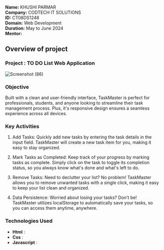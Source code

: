 **Name:** KHUSHI PARMAR         
**Company:** CODTECH IT SOLUTIONS               
**ID:**  CT08DS1248              
**Domain:** Web Development        
**Duration:**  May to June 2024      
**Mentor:**      

##  Overview of project 
### Project : TO DO List Web Application 
    
![Screenshot (86)](https://github.com/KhushiiParmar/CODETECH-TASK1/assets/138864321/18299734-b0ce-4366-86fc-a749d683cf78)

 ###  Objective 
  Built with a clean and user-friendly interface, TaskMaster is perfect for professionals, students, and anyone looking to streamline their task management process. Plus, it's responsive design ensures a seamless experience across all devices.
  
 ### Key Activities
1. Add Tasks: Quickly add new tasks by entering the task details in the input field. TaskMaster will create a new task item for you, making it easy to stay organized.

2. Mark Tasks as Completed: Keep track of your progress by marking tasks as complete. Simply click on the task to toggle its completion status, so you always know what's done and what's left to do.

3. Remove Tasks: Need to declutter your list? No problem! TaskMaster allows you to remove unwanted tasks with a single click, making it easy to keep your list clean and organized.

 4. Data Persistence: Worried about losing your tasks? Don't be! TaskMaster utilizes localStorage to automatically save your tasks, so you can access them anytime, anywhere.

 ### Technologies Used 
 -  **Html** :   
 -  **Css** :
 -  **Javascript** :
